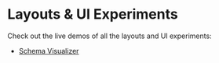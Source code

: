 # Layouts & UI Experiments

Check out the live demos of all the layouts and UI experiments:

- [Schema Visualizer](https://ui-experiments-07.vercel.app/)

